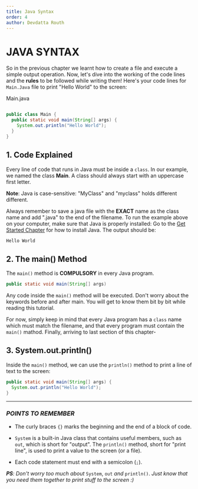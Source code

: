 ```yaml
---
title: Java Syntax
order: 4
author: Devdatta Routh
---
```



# JAVA SYNTAX

 So in the previous chapter we learnt how to create a file and execute  a simple output operation. Now, let's dive into the working of the code lines and the **rules** to be followed while writing them!
 Here's your code lines for `Main.Java`  file to print "Hello World" to the screen:

Main.java
```java

public class Main {
  public static void main(String[] args) {
    System.out.println("Hello World");
  }
}
```
## 1. Code Explained

 Every line of code that runs in Java must be inside a `class`. In our example, we named the class **Main**. A class should always start with an uppercase first letter.

 **Note**: Java is case-sensitive: "MyClass" and "myclass" holds different different.

 Always remember to save a java file with the **EXACT** name as the class name and add ".java" to the end of the filename. To run the example above on your computer, make sure that Java is properly installed: Go to the [Get Started Chapter](https://www.w3schools.com/java/java_getstarted.asp) for how to install Java. The output should be:
```java
Hello World
```
## 2. The main() Method

 The `main()` method is **COMPULSORY** in every Java program.
```java
public static void main(String[] args)
```
 Any code inside the `main()` method will be executed. Don't worry about the keywords before and after main. You will get to know them bit by bit while reading this tutorial.

 For now, simply keep in mind that every Java program has a `class` name which must match the filename, and that every program must contain the `main()` mathod. Finally, arriving to last section of this chapter-

## 3. System.out.println()

 Inside the `main()` method, we can use the `println()` method to print a line of text to the screen:
```java
public static void main(String[] args) {
  System.out.println("Hello World");
}
```
---
### ***POINTS TO REMEMBER***
 - The curly braces `{}` marks the beginning and the end of a block of code.

 - `System` is a built-in Java class that contains useful members, such as `out`, which is short for "output". The `println()` method, short for "print line", is used to print a value to the screen (or a file).

 - Each code statement must end with a semicolon (`;`).

 _**PS**: Don't worry too much about_ `System`, `out` _and_ `println()`.  _Just know that you need them together to print stuff to the screen :)_